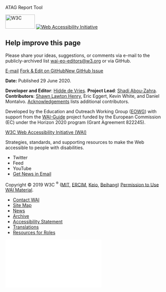 <span class="tool-header-name">ATAG Report Tool</span>

[<img src="/WAI/atag/report-tool/images/w3c.svg" alt="W3C" width="92" height="44" />](http://w3.org/) [![Web Accessibility Initiative](/WAI/atag/report-tool/images/wai.svg)](http://w3.org/WAI/)

Help improve this page
----------------------

Please share your ideas, suggestions, or comments via e-mail to the publicly-archived list [wai-eo-editors@w3.org](mailto:wai-eo-editors@w3.org?subject=%5Ben%5D%20Accessibility%20Fundamentals%20Overview) or via GitHub.

<a href="mailto:wai-eo-editors@w3.org?subject=%5Ben%5D%20ATAG%20Report%20Tool&amp;body=%5Bput%20comment%20here...%5D" class="button"><span>E-mail</span></a> <a href="https://github.com/w3c/wai-atag-report-tool/" class="button"><span>Fork &amp; Edit on GitHub</span></a><a href="https://github.com/w3c/wai-atag-report-tool/issues/new" class="button"><span>New GitHub Issue</span></a>

**Date:** Published 29 June 2020.

**Developer and Editor**: [Hidde de Vries](https://www.w3.org/People/hidde/). **Project Lead**: [Shadi Abou-Zahra](https://www.w3.org/People/shadi/). **Contributors**: [Shawn Lawton Henry](https://www.w3.org/People/Shawn/), Eric Eggert, Kevin White, and Daniel Montalvo. [Acknowledgements](/WAI/atag/report-tool/acknowledgements) lists additional contributors.

Developed by the Education and Outreach Working Group ([EOWG](http://www.w3.org/WAI/EO/)) with support from the [WAI-Guide](https://www.w3.org/WAI/about/projects/wai-guide/) project funded by the European Commission (EC) under the Horizon 2020 program (Grant Agreement 822245).

<a href="https://w3.org/WAI/" class="largelink">W3C Web Accessibility Initiative (WAI)</a>

Strategies, standards, and supporting resources to make the Web accessible to people with disabilities.

-   Twitter
-   Feed
-   YouTube
-   <a href="https://w3.org/WAI/news/subscribe/" class="button">Get News in Email</a>

Copyright © 2019 W3C <sup>®</sup> ([MIT](https://www.csail.mit.edu/), [ERCIM](https://www.ercim.eu/), [Keio](https://www.keio.ac.jp/), [Beihang](https://ev.buaa.edu.cn)) [Permission to Use WAI Material](https://w3.org/WAI/about/using-wai-material/).

-   [Contact WAI](https://w3.org/WAI/about/contacting/)
-   [Site Map](https://w3.org/WAI/sitemap/)
-   [News](https://w3.org/WAI/news/)
-   [Archive](https://w3.org/WAI/sitemap/#archive)
-   [Accessibility Statement](https://w3.org/WAI/about/accessibility-statement/)
-   [Translations](https://w3.org/WAI/translations/)
-   [Resources for Roles](https://w3.org/WAI/roles/)

![](//www.w3.org/analytics/piwik/piwik.php?idsite=328&rec=1)
